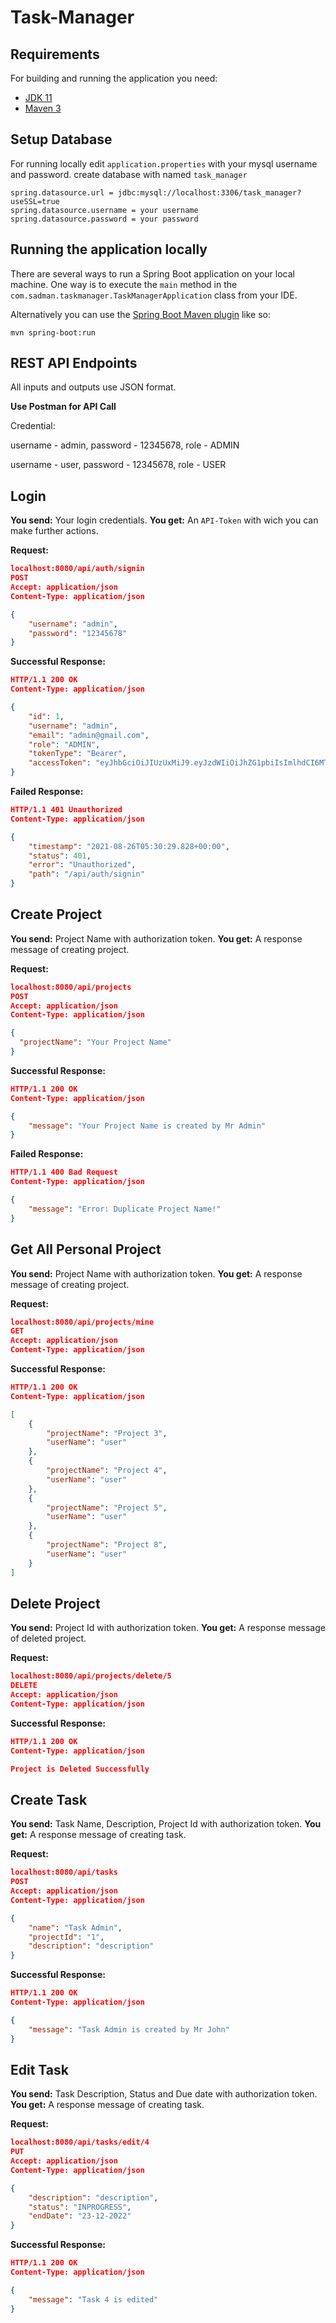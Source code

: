 # Task-Manager

## Requirements

For building and running the application you need:

- [JDK 11](https://www.oracle.com/java/technologies/javase-jdk11-downloads.html)
- [Maven 3](https://maven.apache.org)

## Setup Database
For running locally edit `application.properties` with your mysql username and password. create database with named `task_manager` 
```
spring.datasource.url = jdbc:mysql://localhost:3306/task_manager?useSSL=true
spring.datasource.username = your username
spring.datasource.password = your password
```

## Running the application locally

There are several ways to run a Spring Boot application on your local machine. One way is to execute the `main` method in the `com.sadman.taskmanager.TaskManagerApplication` class from your IDE.

Alternatively you can use the [Spring Boot Maven plugin](https://docs.spring.io/spring-boot/docs/current/reference/html/build-tool-plugins-maven-plugin.html) like so:

```shell
mvn spring-boot:run
```

## REST API Endpoints

All inputs and outputs use JSON format.

**Use Postman for API Call**

Credential: 

username - admin, password - 12345678, role - ADMIN

username - user, password - 12345678, role - USER

## Login
**You send:**  Your  login credentials.
**You get:** An `API-Token` with wich you can make further actions.

**Request:**
```json
localhost:8080/api/auth/signin
POST 
Accept: application/json
Content-Type: application/json

{
    "username": "admin",
    "password": "12345678" 
}
```
**Successful Response:**
```json
HTTP/1.1 200 OK
Content-Type: application/json

{
    "id": 1,
    "username": "admin",
    "email": "admin@gmail.com",
    "role": "ADMIN",
    "tokenType": "Bearer",
    "accessToken": "eyJhbGciOiJIUzUxMiJ9.eyJzdWIiOiJhZG1pbiIsImlhdCI6MTYyOTk1NTYwNCwiZXhwIjoxNjMwMDQyMDA0fQ.l_QXkv7QXCWPidk_7MJZO65WlkfylhMdAZ3awMtuVjuzt-sAitQF3h_6GPPUX5QqMW3z8LbPtEHYkswwrP5i0w"
}
```
**Failed Response:**
```json
HTTP/1.1 401 Unauthorized
Content-Type: application/json

{
    "timestamp": "2021-08-26T05:30:29.828+00:00",
    "status": 401,
    "error": "Unauthorized",
    "path": "/api/auth/signin"
}
``` 

## Create Project
**You send:**  Project Name with authorization token.
**You get:** A response message of creating project.

**Request:**
```json
localhost:8080/api/projects
POST 
Accept: application/json
Content-Type: application/json

{
  "projectName": "Your Project Name"
}
```
**Successful Response:**
```json
HTTP/1.1 200 OK
Content-Type: application/json

{
    "message": "Your Project Name is created by Mr Admin"
}
```
**Failed Response:**
```json
HTTP/1.1 400 Bad Request
Content-Type: application/json

{
    "message": "Error: Duplicate Project Name!"
}
``` 

## Get All Personal Project
**You send:**  Project Name with authorization token.
**You get:** A response message of creating project.

**Request:**
```json
localhost:8080/api/projects/mine
GET 
Accept: application/json
Content-Type: application/json
```
**Successful Response:**
```json
HTTP/1.1 200 OK
Content-Type: application/json

[
    {
        "projectName": "Project 3",
        "userName": "user"
    },
    {
        "projectName": "Project 4",
        "userName": "user"
    },
    {
        "projectName": "Project 5",
        "userName": "user"
    },
    {
        "projectName": "Project 8",
        "userName": "user"
    }
]
```

## Delete Project
**You send:**  Project Id with authorization token.
**You get:** A response message of deleted project.

**Request:**
```json
localhost:8080/api/projects/delete/5
DELETE 
Accept: application/json
Content-Type: application/json
```
**Successful Response:**
```json
HTTP/1.1 200 OK
Content-Type: application/json

Project is Deleted Successfully
```

## Create Task
**You send:**  Task Name, Description, Project Id with authorization token.
**You get:** A response message of creating task.

**Request:**
```json
localhost:8080/api/tasks
POST 
Accept: application/json
Content-Type: application/json

{
    "name": "Task Admin",
    "projectId": "1",
    "description": "description"
}
```
**Successful Response:**
```json
HTTP/1.1 200 OK
Content-Type: application/json

{
    "message": "Task Admin is created by Mr John"
}
``` 

## Edit Task
**You send:**  Task Description, Status and Due date with authorization token.
**You get:** A response message of creating task.

**Request:**
```json
localhost:8080/api/tasks/edit/4
PUT 
Accept: application/json
Content-Type: application/json

{
    "description": "description",
    "status": "INPROGRESS",
    "endDate": "23-12-2022"
}
```
**Successful Response:**
```json
HTTP/1.1 200 OK
Content-Type: application/json

{
    "message": "Task 4 is edited"
}
``` 